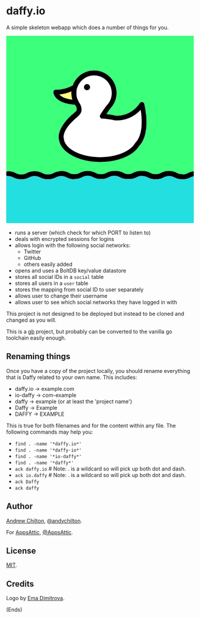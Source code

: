 # daffy.io #

A simple skeleton webapp which does a number of things for you.

![Logo for daffy.io](https://raw.githubusercontent.com/appsattic/daffy.io/master/daffy-logo.png "daffy.io")

* runs a server (which check for which PORT to listen to)
* deals with encrypted sessions for logins
* allows login with the following social networks:
    * Twitter
    * GitHub
    * others easily added
* opens and uses a BoltDB key/value datastore
* stores all social IDs in a `social` table
* stores all users in a `user` table
* stores the mapping from social ID to user separately
* allows user to change their username
* allows user to see which social networks they have logged in with

This project is not designed to be deployed but instead to be cloned and changed as you will.

This is a [gb](https://getgb.io/) project, but probably can be converted to the vanilla go toolchain easily enough.

## Renaming things ##

Once you have a copy of the project locally, you should rename everything that is Daffy related to your own name. This
includes:

* daffy.io -> example.com
* io-daffy -> com-example
* daffy -> example (or at least the 'project name')
* Daffy -> Example
* DAFFY -> EXAMPLE

This is true for both filenames and for the content within any file. The following commands may help you:

* `find . -name '*daffy.io*'`
* `find . -name '*daffy-io*'`
* `find . -name '*io-daffy*'`
* `find . -name '*daffy*'`
* `ack daffy.io` # Note: . is a wildcard so will pick up both dot and dash.
* `ack io.daffy` # Note: . is a wildcard so will pick up both dot and dash.
* `ack Daffy`
* `ack daffy`

## Author ##

[Andrew Chilton](https://chilts.org), [@andychilton](https://twitter.com/andychilton).

For [AppsAttic](https://appsattic.com), [@AppsAttic](https://twitter.com/AppsAttic).

## License ##

[MIT](https://publish.li/mit-license-CPdxXSZb).

## Credits ##

Logo by [Ema Dimitrova](https://thenounproject.com/term/duck/152370/).

(Ends)
